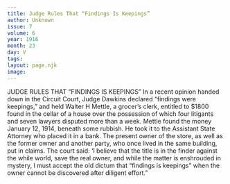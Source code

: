 ```yaml
---
title: Judge Rules That “Findings Is Keepings”
author: Unknown
issue: 7
volume: 6
year: 1916
month: 23
day: V
tags:
layout: page.njk
image:
---
```

JUDGE RULES THAT “FINDINGS IS KEEPINGS”       In a recent opinion handed down in the Circuit Court, Judge Dawkins declared “findings were keepings,” and held Walter H Mettle, a grocer’s clerk, entitled to $1800 found in the cellar of a house over the possession of which four litigants and seven lawyers disputed more than a week.       Mettle found the money January 12, 1914, beneath some rubbish. He took it to the Assistant State Attorney who placed it in a bank. The present owner of the store, as well as the former owner and another party, who once lived in the same building, put in claims.       The court said: ‘I believe that the title is in the finder against the while world, save the real owner, and while the matter is enshrouded in mystery, I must accept the old dictum that “findings is keepings” when the owner cannot be discovered after diligent effort.”    

